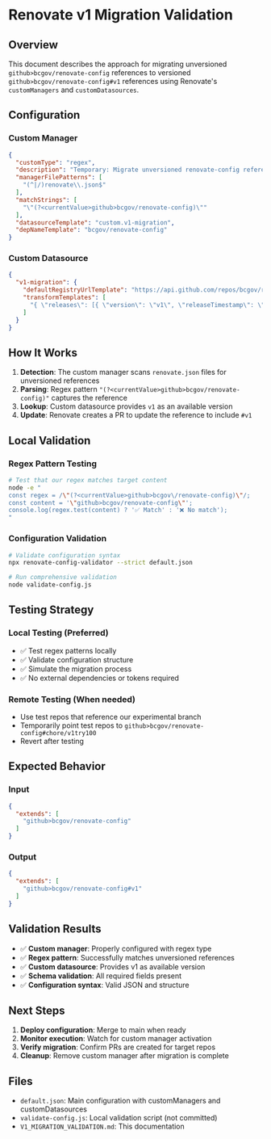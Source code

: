 # Renovate v1 Migration Validation

## Overview

This document describes the approach for migrating unversioned `github>bcgov/renovate-config` references to versioned `github>bcgov/renovate-config#v1` references using Renovate's `customManagers` and `customDatasources`.

## Configuration

### Custom Manager

```json
{
  "customType": "regex",
  "description": "Temporary: Migrate unversioned renovate-config references to v1",
  "managerFilePatterns": [
    "(^|/)renovate\\.json$"
  ],
  "matchStrings": [
    "\"(?<currentValue>github>bcgov/renovate-config)\""
  ],
  "datasourceTemplate": "custom.v1-migration",
  "depNameTemplate": "bcgov/renovate-config"
}
```

### Custom Datasource

```json
{
  "v1-migration": {
    "defaultRegistryUrlTemplate": "https://api.github.com/repos/bcgov/renovate-config/releases",
    "transformTemplates": [
      "{ \"releases\": [{ \"version\": \"v1\", \"releaseTimestamp\": \"2025-08-27T00:00:00Z\" }] }"
    ]
  }
}
```

## How It Works

1. **Detection**: The custom manager scans `renovate.json` files for unversioned references
2. **Parsing**: Regex pattern `"(?<currentValue>github>bcgov/renovate-config)"` captures the reference
3. **Lookup**: Custom datasource provides `v1` as an available version
4. **Update**: Renovate creates a PR to update the reference to include `#v1`

## Local Validation

### Regex Pattern Testing

```bash
# Test that our regex matches target content
node -e "
const regex = /\"(?<currentValue>github>bcgov\/renovate-config)\"/;
const content = '\"github>bcgov/renovate-config\"';
console.log(regex.test(content) ? '✅ Match' : '❌ No match');
"
```

### Configuration Validation

```bash
# Validate configuration syntax
npx renovate-config-validator --strict default.json

# Run comprehensive validation
node validate-config.js
```

## Testing Strategy

### Local Testing (Preferred)
- ✅ Test regex patterns locally
- ✅ Validate configuration structure
- ✅ Simulate the migration process
- ✅ No external dependencies or tokens required

### Remote Testing (When needed)
- Use test repos that reference our experimental branch
- Temporarily point test repos to `github>bcgov/renovate-config#chore/v1try100`
- Revert after testing

## Expected Behavior

### Input
```json
{
  "extends": [
    "github>bcgov/renovate-config"
  ]
}
```

### Output
```json
{
  "extends": [
    "github>bcgov/renovate-config#v1"
  ]
}
```

## Validation Results

- ✅ **Custom manager**: Properly configured with regex type
- ✅ **Regex pattern**: Successfully matches unversioned references
- ✅ **Custom datasource**: Provides v1 as available version
- ✅ **Schema validation**: All required fields present
- ✅ **Configuration syntax**: Valid JSON and structure

## Next Steps

1. **Deploy configuration**: Merge to main when ready
2. **Monitor execution**: Watch for custom manager activation
3. **Verify migration**: Confirm PRs are created for target repos
4. **Cleanup**: Remove custom manager after migration is complete

## Files

- `default.json`: Main configuration with customManagers and customDatasources
- `validate-config.js`: Local validation script (not committed)
- `V1_MIGRATION_VALIDATION.md`: This documentation
